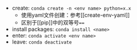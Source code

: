 - create: `conda create -n <env name> python=x.x`
    - 使用yaml文件创建：参考[[create-env-yaml]]
    - 区别于[[pip]]中的双等号`==`
- install packages: `conda install <name>`
- enter: `conda activate <env name>`
- leave: `conda deactivate`

